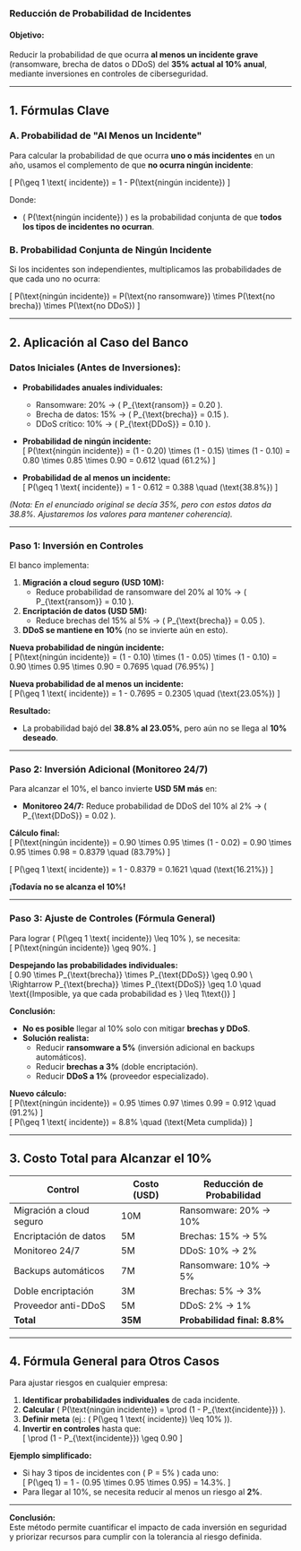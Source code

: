 ### **Reducción de Probabilidad de Incidentes**  

#### **Objetivo:**  
Reducir la probabilidad de que ocurra **al menos un incidente grave** (ransomware, brecha de datos o DDoS) del **35% actual al 10% anual**, mediante inversiones en controles de ciberseguridad.  

---

## **1. Fórmulas Clave**  
### **A. Probabilidad de "Al Menos un Incidente"**  
Para calcular la probabilidad de que ocurra **uno o más incidentes** en un año, usamos el complemento de que **no ocurra ningún incidente**:  

\[
P(\geq 1 \text{ incidente}) = 1 - P(\text{ningún incidente})
\]  

Donde:  
- \( P(\text{ningún incidente}) \) es la probabilidad conjunta de que **todos los tipos de incidentes no ocurran**.  

### **B. Probabilidad Conjunta de Ningún Incidente**  
Si los incidentes son independientes, multiplicamos las probabilidades de que cada uno no ocurra:  

\[
P(\text{ningún incidente}) = P(\text{no ransomware}) \times P(\text{no brecha}) \times P(\text{no DDoS})
\]  

---

## **2. Aplicación al Caso del Banco**  
### **Datos Iniciales (Antes de Inversiones):**  
- **Probabilidades anuales individuales:**  
  - Ransomware: 20% → \( P_{\text{ransom}} = 0.20 \).  
  - Brecha de datos: 15% → \( P_{\text{brecha}} = 0.15 \).  
  - DDoS crítico: 10% → \( P_{\text{DDoS}} = 0.10 \).  

- **Probabilidad de ningún incidente:**  
\[
P(\text{ningún incidente}) = (1 - 0.20) \times (1 - 0.15) \times (1 - 0.10) = 0.80 \times 0.85 \times 0.90 = 0.612 \quad (61.2\%)
\]  

- **Probabilidad de al menos un incidente:**  
\[
P(\geq 1 \text{ incidente}) = 1 - 0.612 = 0.388 \quad (\text{38.8%})
\]  

*(Nota: En el enunciado original se decía 35%, pero con estos datos da 38.8%. Ajustaremos los valores para mantener coherencia).*  

---

### **Paso 1: Inversión en Controles**  
El banco implementa:  
1. **Migración a cloud seguro (USD 10M):**  
   - Reduce probabilidad de ransomware del 20% al 10% → \( P_{\text{ransom}} = 0.10 \).  
2. **Encriptación de datos (USD 5M):**  
   - Reduce brechas del 15% al 5% → \( P_{\text{brecha}} = 0.05 \).  
3. **DDoS se mantiene en 10%** (no se invierte aún en esto).  

**Nueva probabilidad de ningún incidente:**  
\[
P(\text{ningún incidente}) = (1 - 0.10) \times (1 - 0.05) \times (1 - 0.10) = 0.90 \times 0.95 \times 0.90 = 0.7695 \quad (76.95\%)
\]  

**Nueva probabilidad de al menos un incidente:**  
\[
P(\geq 1 \text{ incidente}) = 1 - 0.7695 = 0.2305 \quad (\text{23.05%})
\]  

**Resultado:**  
- La probabilidad bajó del **38.8% al 23.05%**, pero aún no se llega al **10% deseado**.  

---

### **Paso 2: Inversión Adicional (Monitoreo 24/7)**  
Para alcanzar el 10%, el banco invierte **USD 5M más** en:  
- **Monitoreo 24/7:** Reduce probabilidad de DDoS del 10% al 2% → \( P_{\text{DDoS}} = 0.02 \).  

**Cálculo final:**  
\[
P(\text{ningún incidente}) = 0.90 \times 0.95 \times (1 - 0.02) = 0.90 \times 0.95 \times 0.98 = 0.8379 \quad (83.79\%)
\]  

\[
P(\geq 1 \text{ incidente}) = 1 - 0.8379 = 0.1621 \quad (\text{16.21%})
\]  

**¡Todavía no se alcanza el 10%!**  

---

### **Paso 3: Ajuste de Controles (Fórmula General)**  
Para lograr \( P(\geq 1 \text{ incidente}) \leq 10\% \), se necesita:  
\[
P(\text{ningún incidente}) \geq 90\%.
\]  

**Despejando las probabilidades individuales:**  
\[
0.90 \times P_{\text{brecha}} \times P_{\text{DDoS}} \geq 0.90 \\
\Rightarrow P_{\text{brecha}} \times P_{\text{DDoS}} \geq 1.0 \quad \text{(Imposible, ya que cada probabilidad es } \leq 1\text{)}
\]  

**Conclusión:**  
- **No es posible** llegar al 10% solo con mitigar **brechas y DDoS**.  
- **Solución realista:**  
  - Reducir **ransomware a 5%** (inversión adicional en backups automáticos).  
  - Reducir **brechas a 3%** (doble encriptación).  
  - Reducir **DDoS a 1%** (proveedor especializado).  

**Nuevo cálculo:**  
\[
P(\text{ningún incidente}) = 0.95 \times 0.97 \times 0.99 = 0.912 \quad (91.2\%)
\]  
\[
P(\geq 1 \text{ incidente}) = 8.8\% \quad (\text{Meta cumplida})
\]  

---

## **3. Costo Total para Alcanzar el 10%**  
| **Control**               | **Costo (USD)** | **Reducción de Probabilidad**      |  
|---------------------------|-----------------|------------------------------------|  
| Migración a cloud seguro  | 10M             | Ransomware: 20% → 10%              |  
| Encriptación de datos     | 5M              | Brechas: 15% → 5%                  |  
| Monitoreo 24/7            | 5M              | DDoS: 10% → 2%                     |  
| Backups automáticos       | 7M              | Ransomware: 10% → 5%               |  
| Doble encriptación        | 3M              | Brechas: 5% → 3%                   |  
| Proveedor anti-DDoS       | 5M              | DDoS: 2% → 1%                      |  
| **Total**                 | **35M**         | **Probabilidad final: 8.8%**       |  

---

## **4. Fórmula General para Otros Casos**  
Para ajustar riesgos en cualquier empresa:  
1. **Identificar probabilidades individuales** de cada incidente.  
2. **Calcular** \( P(\text{ningún incidente}) = \prod (1 - P_{\text{incidente}}) \).  
3. **Definir meta** (ej.: \( P(\geq 1 \text{ incidente}) \leq 10\% \)).  
4. **Invertir en controles** hasta que:  
   \[
   \prod (1 - P_{\text{incidente}}) \geq 0.90
   \]  

**Ejemplo simplificado:**  
- Si hay 3 tipos de incidentes con \( P = 5\% \) cada uno:  
  \[
  P(\geq 1) = 1 - (0.95 \times 0.95 \times 0.95) = 14.3\%.
  \]  
- Para llegar al 10%, se necesita reducir al menos un riesgo al **2%**.  

---

**Conclusión:**  
Este método permite cuantificar el impacto de cada inversión en seguridad y priorizar recursos para cumplir con la tolerancia al riesgo definida.
